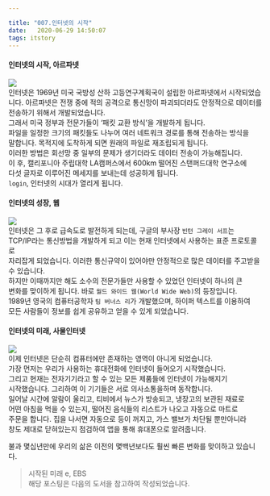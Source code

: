 ```yaml
---

title: "007.인터넷의 시작"
date:   2020-06-29 14:50:07
tags: itstory
---
```


#### [](#인터넷의-시작-아르파넷 "인터넷의 시작, 아르파넷")인터넷의 시작, 아르파넷

![](/images/it-story-007_3.jpg)  
인터넷은 1969년 미국 국방성 산하 고등연구계획국이 설립한 아르파넷에서 시작되었습니다. 아르파넷은 전쟁 중에 적의 공격으로 통신망이 파괴되더라도 안정적으로 데이터를  
전송하기 위해서 개발되었습니다.  
그래서 미국 정부과 전문가들이 ‘패킷 교환 방식’을 개발하게 됩니다.  
파일을 일정한 크기의 패킷들도 나누어 여러 네트워크 경로를 통해 전송하는 방식을  
말합니다. 목적지에 도착하게 되면 원래의 파일로 재조립되게 됩니다.  
이러한 방법은 회선망 중 일부의 문제가 생기더라도 데이터 전송이 가능해집니다.  
이 후, 캘리포니아 주립대학 LA캠퍼스에서 600km 떨어진 스탠퍼드대학 연구소에  
다섯 글자로 이루어진 메세지를 보내는데 성공하게 됩니다.  
`login`, 인터넷의 시대가 열리게 됩니다.

#### [](#인터넷의-성장-웹 "인터넷의 성장, 웹")인터넷의 성장, 웹

![](/images/it-story-007_2.jpg)  
인터넷은 그 후로 급속도로 발전하게 되는데, 구글의 부사장 `빈턴 그레이 서프`는  
TCP/IP라는 통신방법을 개발하게 되고 이는 현재 인터넷에서 사용하는 표준 프로토콜로  
자리잡게 되었습니다. 이러한 통신규약이 있어야만 안정적으로 많은 데이터를 주고받을 수 있습니다.  
하지만 이때까지만 해도 소수의 전문가들만 사용할 수 있었던 인터넷이 하나의 큰  
변화를 맞이하게 됩니다. 바로 `월드 와이드 웹(World Wide Web)`의 등장입니다.  
1989년 영국의 컴퓨터공학자 `팀 버너스 리`가 개발했으며, 하이퍼 텍스트를 이용하여  
모든 사람들이 정보를 쉽게 공유하고 얻을 수 있게 되었습니다.

#### [](#인터넷의-미래-사물인터넷 "인터넷의 미래, 사물인터넷")인터넷의 미래, 사물인터넷

![](/images/it-story-007_1.jpg)  
이제 인터넷은 단순히 컴퓨터에만 존재하는 영역이 아니게 되었습니다.  
가장 먼저는 우리가 사용하는 휴대전화에 인터넷이 들어오기 시작했습니다.  
그리고 현재는 전자기기라고 할 수 있는 모든 제품들에 인터넷이 가능해지기  
시작했습니다. 그리하여 이 기기들은 서로 의사소통을하며 동작합니다.  
일어날 시간에 알람이 울리고, 티비에서 뉴스가 방송되고, 냉장고의 보관된 재료로  
어떤 아침을 먹을 수 있는지, 떨어진 음식들의 리스트가 나오고 자동으로 마트로  
주문을 합니다. 집을 나서면 자동으로 등이 꺼지고, 가스 밸브가 차단될 뿐만아니라  
창도 제대로 닫혀있는지 점검하여 앱을 통해 휴대폰으로 알려줍니다.

불과 몇십년만에 우리의 삶은 이전의 몇백년보다도 훨씬 빠른 변화를 맞이하고 있습니다.

> 시작된 미래 e, EBS  
해당 포스팅은 다음의 도서을 참고하여 작성되었습니다.

